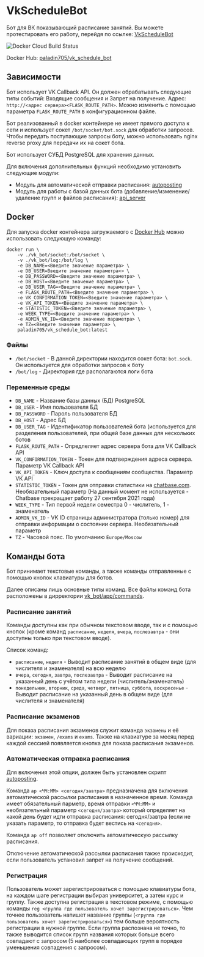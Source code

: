 # VkScheduleBot
Бот для ВК показывающий расписание занятий. Вы можете протестировать его работу, перейдя по ссылке: [VkScheduleBot](https://vk.com/club199143657)

![Docker Cloud Build Status](https://img.shields.io/docker/cloud/build/paladin705/vk_schedule_bot)

Docker Hub: [paladin705/vk_schedule_bot](https://hub.docker.com/r/paladin705/vk_schedule_bot)

## Зависимости
Бот использует VK Callback API. Он должен обрабатывать следующие типы событий: Входящие сообщения и Запрет на получение. Адрес: `http://<адрес сервера><FLASK_ROUTE_PATH>`. Можно изменить с помощью параметра `FLASK_ROUTE_PATH` в конфигурационном файле.

Бот реализованный в docker контейнере не имеет прямого доступа к сети и использует сокет `/bot/socket/bot.sock` для обработки запросов. Чтобы передать поступающие запросы боту, можно использовать nginx reverse proxy для передачи их на сокет бота.

Бот использует СУБД PostgreSQL для хранения данных.

Для включения дополнительных функций необходимо установить следующие модули:

* Модуль для автоматической отправки расписания: [autoposting](../autoposting)
* Модуль для работы с базой данных бота (добавление/изменение/удаление групп и файлов расписания): [api_server](../api_server)

## Docker
Для запуска docker контейнера загружаемого с [Docker Hub](https://hub.docker.com/r/paladin705/vk_schedule_bot) можно использовать следующую команду:
```shell
docker run \
    -v ./vk_bot/socket:/bot/socket \
    -v ./vk_bot/log:/bot/log \
    -e DB_NAME=<Введите значение параметра> \
    -e DB_USER=Введите значение параметра<> \
    -e DB_PASSWORD=<Введите значение параметра> \
    -e DB_HOST=<Введите значение параметра> \
    -e DB_USER_TAG=<Введите значение параметра> \
    -e FLASK_ROUTE_PATH=<Введите значение параметра> \
    -e VK_CONFIRMATION_TOKEN=<Введите значение параметра> \
    -e VK_API_TOKEN=<Введите значение параметра> \
    -e STATISTIC_TOKEN=<Введите значение параметра> \
    -e WEEK_TYPE=<Введите значение параметра> \
    -e ADMIN_VK_ID=<Введите значение параметра> \
    -e TZ=<Введите значение параметра> \
    paladin705/vk_schedule_bot:latest
```

### Файлы
* `/bot/socket` - В данной директории находится сокет бота: `bot.sock`. Он используется для обработки запросов к боту
* `/bot/log` - Директория где располагаются логи бота

### Переменные среды

* `DB_NAME` - Название базы данных (БД) PostgreSQL
* `DB_USER` - Имя пользователя БД
* `DB_PASSWORD` - Пароль пользователя БД
* `DB_HOST` - Адрес БД
* `DB_USER_TAG` - Идентификатор пользователей бота (используется для разделения пользователей, при общей базе данных для нескольких ботов
* `FLASK_ROUTE_PATH` - Опредлеляет адрес сервера бота для VK Callback API
* `VK_CONFIRMATION_TOKEN` - Токен для подтверждения адреса сервера. Параметр VK Callback API 
* `VK_API_TOKEN` - Ключ доступа к сообщениям сообщества. Параметр VK API
* `STATISTIC_TOKEN` - Токен для отправки статистики на [chatbase.com](https://chatbase.com/). Необязательный параметр (На данный момент не используется - Chatbase прекращает работу 27 сентября 2021 года)
* `WEEK_TYPE` - Тип первой недели семестра 0 - числитель, 1 - знаменатель
* `ADMIN_VK_ID` - VK ID страницы администратора (только номер) для отправки информации о состоянии сервера. Необязательный параметр
* `TZ` - Часовой пояс. По умолчанию `Europe/Moscow`

## Команды бота
Бот принимает текстовые команды, а также команды отправленные с помощью кнопок клавиатуры для ботов.

Далее описаны лишь основные типы команд. Все файлы команд бота расположены в дирректории [vk_bot/app/commands](app/commands).

### Расписание занятий

Команды доступны как при обычном текстовом вводе, так и с помощью кнопок (кроме команд `расписание`, `неделя`, `вчера`, `послезавтра` - они доступны только при текстовом вводе).

Список команд:
* `расписание`, `неделя` - Выводит расписание занятий в общем виде (для числителя и знаменателя) на всю неделю
* `вчера`, `сегодня`, `завтра`, `послезавтра` - Выводит расписание на указанный день с учётом типа недели (числитель/знаменатель)
* `понедельник`, `вторник`, `среда`, `четверг`, `пятница`, `суббота`, `воскресенье` - Выводит расписание на указанный день в общем виде (для числителя и знаменателя)

### Расписание экзаменов

Для показа расписания экзаменов служит команда `экзамены` и её вариации: `экзамен`, `/exams` и `exams`. Также на клавиатуре за месяц перед каждой сессией появляется кнопка для показа расписания экзаменов.

### Автоматическая отправка расписания

Для включения этой опции, должен быть установлен скрипт [autoposting](../autoposting).

Команда `ap <ЧЧ:ММ> <сегодня/завтра>` предназначена для включения автоматической рассылки расписания в назначенное время. Команда имеет обязательный парметр, время отправки `<ЧЧ:ММ>` и необязательный параметр `<сегодня/завтра>` который определяет на какой день будет идти отправка расписания: сегодня/завтра (если не указать параметр, то отправка будет вестись на `<сегодня>`.

Команда `ap off` позволяет отключить автоматическую рассылку расписания.

Отключение автоматической рассылки расписания также происходит, если пользователь установил запрет на получение сообщений.

### Регистрация

Пользователь может зарегистрироваться с помощью клавиатуры бота, на каждом шаге регистрации выбирая университет, а затем курс и группу. Также доступна регистрация в текстовом режиме, с помощью команды `reg <группа где пользователь хочет зарегистрироваться>`. Чем точнее пользователь напишет название группы (`<группа где пользователь хочет зарегистрироваться>`) тем больше вероятность регистрации в нужной группе. Если группа распознана не точно, то также выводится список групп названия которых больше всего совпадают с запросом (5 наиболее совпадающих групп в порядке уменьшения совпадения с запросом).



